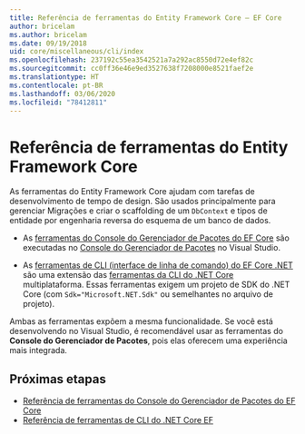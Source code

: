 ```yaml
---
title: Referência de ferramentas do Entity Framework Core – EF Core
author: bricelam
ms.author: bricelam
ms.date: 09/19/2018
uid: core/miscellaneous/cli/index
ms.openlocfilehash: 237192c55ea3542521a7a292ac8550d72e4ef82c
ms.sourcegitcommit: cc0ff36e46e9ed3527638f7208000e8521faef2e
ms.translationtype: HT
ms.contentlocale: pt-BR
ms.lasthandoff: 03/06/2020
ms.locfileid: "78412811"
---
```

# <a name="entity-framework-core-tools-reference"></a>Referência de ferramentas do Entity Framework Core

As ferramentas do Entity Framework Core ajudam com tarefas de desenvolvimento de tempo de design. São usados principalmente para gerenciar Migrações e criar o scaffolding de um `DbContext` e tipos de entidade por engenharia reversa do esquema de um banco de dados.

* As [ferramentas do Console do Gerenciador de Pacotes do EF Core](powershell.md) são executadas no [Console do Gerenciador de Pacotes](https://docs.microsoft.com/nuget/tools/package-manager-console) no Visual Studio.

* As [ferramentas de CLI (interface de linha de comando) do EF Core .NET](dotnet.md) são uma extensão das [ferramentas da CLI do .NET Core](https://docs.microsoft.com/dotnet/core/tools/) multiplataforma. Essas ferramentas exigem um projeto de SDK do .NET Core (com `Sdk="Microsoft.NET.Sdk"` ou semelhantes no arquivo de projeto).

Ambas as ferramentas expõem a mesma funcionalidade. Se você está desenvolvendo no Visual Studio, é recomendável usar as ferramentas do **Console do Gerenciador de Pacotes**, pois elas oferecem uma experiência mais integrada.

## <a name="next-steps"></a>Próximas etapas

* [Referência de ferramentas do Console do Gerenciador de Pacotes do EF Core](powershell.md)
* [Referência de ferramentas de CLI do .NET Core EF](dotnet.md)
